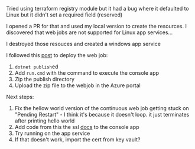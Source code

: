 Tried using terraform registry module but it had a bug where it defaulted to Linux but it didn't set a required field (reserved)

I opened a PR for that and used my local version to create the resources. I discovered that web jobs are not supported for Linux app services...

I destroyed those resouces and created a windows app service

I followed this [post](https://blogs.msdn.microsoft.com/benjaminperkins/2017/03/07/how-to-deploy-a-net-core-console-application-to-azure-webjob/) to deploy the web job:
1. `dotnet publish`ed
1. Add `run.cmd` with the command to execute the console app
1. Zip the publish directory
1. Upload the zip file to the webjob in the Azure portal

Next steps:
1. Fix the hellow world version of the continuous web job getting stuck on "Pending Restart" - I think it's because it doesn't loop. it just terminates after printing hello world
1. Add code from this the ssl [docs](https://docs.microsoft.com/en-us/azure/app-service/app-service-web-ssl-cert-load) to the console app
1. Try running on the app service
1. If that doesn't work, import the cert from key vault?
